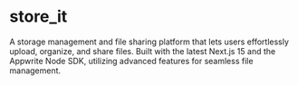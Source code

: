 # store_it
A storage management and file sharing platform that lets users effortlessly upload, organize, and share files. Built with the latest Next.js 15 and the Appwrite Node SDK, utilizing advanced features for seamless file management.
